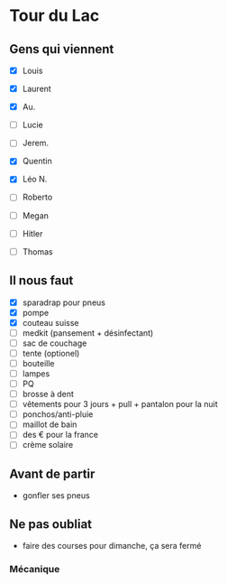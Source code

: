 Tour du Lac
===========


Gens qui viennent
----------------
- [x]	Louis
- [x]	Laurent
- [x]	Au.
- [ ]	Lucie
- [ ]	Jerem.
- [X]	Quentin
- [X]	Léo N.
- [ ]	Roberto
- [ ]	Megan
- [ ]	Hitler
- [ ]	Thomas


Il nous faut
------------

- [x] sparadrap pour pneus
- [x] pompe
- [x] couteau suisse
- [ ] medkit (pansement + désinfectant)
- [ ] sac de couchage
- [ ] tente (optionel)
- [ ] bouteille
- [ ] lampes
- [ ] PQ
- [ ] brosse à dent
- [ ] vêtements pour 3 jours + pull + pantalon pour la nuit
- [ ] ponchos/anti-pluie
- [ ] maillot de bain
- [ ] des € pour la france
- [ ] crème solaire

Avant de partir
---------------

- gonfler ses pneus


Ne pas oubliat
--------------

- faire des courses pour dimanche, ça sera fermé

###	Mécanique
